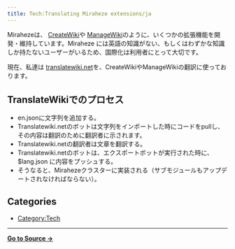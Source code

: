 ```yaml
---
title: Tech:Translating Miraheze extensions/ja
---
```



Mirahezeは、 [CreateWiki](https://meta.miraheze.org/wiki/github:miraheze/CreateWiki)や [ManageWiki](https://meta.miraheze.org/wiki/github:miraheze/ManageWiki)のように、いくつかの拡張機能を開発・維持しています。Miraheze には英語の知識がない、もしくはわずかな知識しか持たないユーザーがいるため、国際化は利用者にとって大切です。

現在、私達は [translatewiki.net](https://meta.miraheze.org/wiki/translatewiki:)を、CreateWikiやManageWikiの翻訳に使っております。

## TranslateWikiでのプロセス 

* en.jsonに文字列を追加する。
* Translatewiki.netのボットは文字列をインポートした時にコードをpullし、その内容は翻訳のために翻訳者に示されます。
* Translatewiki.netの翻訳者は文章を翻訳する。
* Translatewiki.netのボットは、エクスポートボットが実行された時に、 $lang.json に内容をプッシュする。
* そうなると、Mirahezeクラスターに実装される（サブモジュールもアップデートされなければならない）。

## Categories

* [Category:Tech](https://meta.miraheze.org/wiki/Category:Tech)

----
**[Go to Source &rarr;](https://meta.miraheze.org/wiki/Tech:Translating_Miraheze_extensions/ja)**